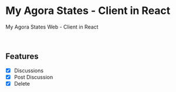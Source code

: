 # My Agora States - Client in React

<p align="center">

<span>My Agora States Web - Client in React</span>

</p>

<div align=center>
  <!-- <a href="https://xmun74.github.io/WorkTravelToDoApp/" target="_blank">Github pages</a> -->
</div>
<br>

## Features

- [x] Discussions
- [x] Post Discussion
- [x] Delete
